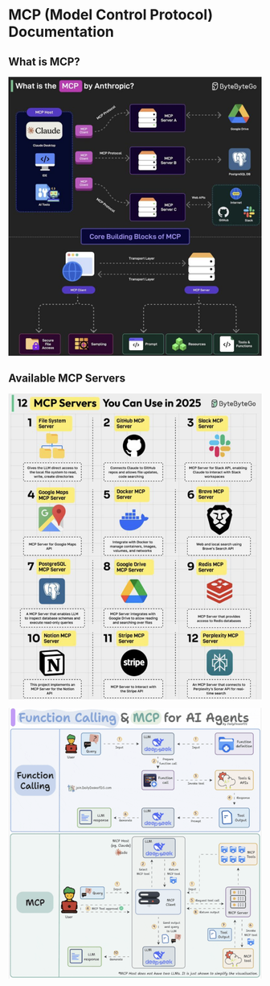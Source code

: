 # MCP (Model Control Protocol) Documentation

## What is MCP?
![MCP Overview](diagrams/mcp/What%20it%20is.png)

## Available MCP Servers
![MCP Servers](diagrams/mcp/Servers%20you%20can%20use.png)

![MCP vs Function Calling](diagrams/mcp/MCP%20vs%20Function%20calling.png) 